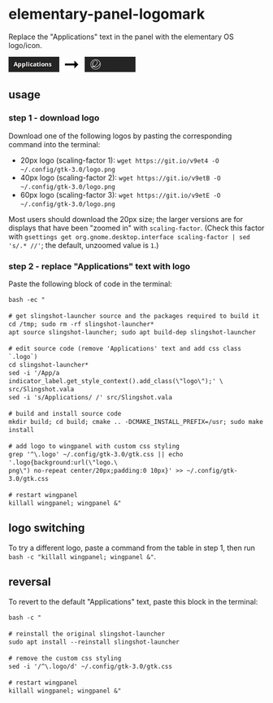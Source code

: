 # elementary-panel-logomark

Replace the "Applications" text in the panel with the elementary OS logo/icon.

<img src="example.png" width="250">

## usage

### step 1 - download logo

Download one of the following logos by pasting the corresponding command into the terminal:

- 20px logo (scaling-factor 1): `wget https://git.io/v9et4 -O ~/.config/gtk-3.0/logo.png`
- 40px logo (scaling-factor 2): `wget https://git.io/v9etB -O ~/.config/gtk-3.0/logo.png`
- 60px logo (scaling-factor 3): `wget https://git.io/v9etE -O ~/.config/gtk-3.0/logo.png`

Most users should download the 20px size; the larger versions are for displays that have been "zoomed in" with `scaling-factor`. (Check this factor with `gsettings get org.gnome.desktop.interface scaling-factor | sed 's/.* //'`; the default, unzoomed value is `1`.)

### step 2 - replace "Applications" text with logo

Paste the following block of code in the terminal:

```
bash -ec "

# get slingshot-launcher source and the packages required to build it
cd /tmp; sudo rm -rf slingshot-launcher*
apt source slingshot-launcher; sudo apt build-dep slingshot-launcher

# edit source code (remove 'Applications' text and add css class `.logo`)
cd slingshot-launcher*
sed -i '/App/a indicator_label.get_style_context().add_class(\"logo\");' \
src/Slingshot.vala
sed -i 's/Applications/ /' src/Slingshot.vala

# build and install source code
mkdir build; cd build; cmake .. -DCMAKE_INSTALL_PREFIX=/usr; sudo make install

# add logo to wingpanel with custom css styling
grep '^\.logo' ~/.config/gtk-3.0/gtk.css || echo '.logo{background:url(\"logo.\
png\") no-repeat center/20px;padding:0 10px}' >> ~/.config/gtk-3.0/gtk.css

# restart wingpanel
killall wingpanel; wingpanel &"
```

## logo switching

To try a different logo, paste a command from the table in step 1, then run `bash -c "killall wingpanel; wingpanel &"`.

## reversal

To revert to the default "Applications" text, paste this block in the terminal:

```
bash -c "

# reinstall the original slingshot-launcher
sudo apt install --reinstall slingshot-launcher

# remove the custom css styling
sed -i '/^\.logo/d' ~/.config/gtk-3.0/gtk.css

# restart wingpanel
killall wingpanel; wingpanel &"
```
